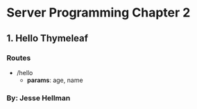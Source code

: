 # Server Programming Chapter 2
## 1. Hello Thymeleaf
### Routes

* /hello
  * **params**: age, name

### By: Jesse Hellman